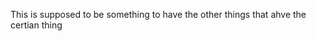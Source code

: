 This is supposed to be something to have the other things that ahve the certian thing
<!--stackedit_data:
eyJoaXN0b3J5IjpbNTkwMTM0NzMyLC0yMDg4NzQ2NjEyXX0=
-->